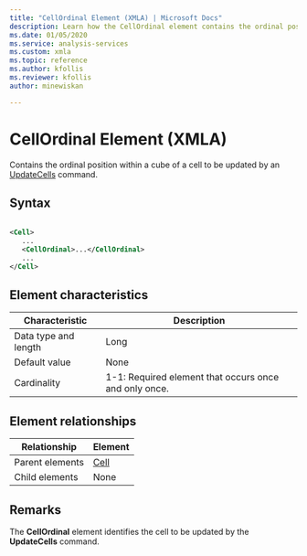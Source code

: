 ```yaml
---
title: "CellOrdinal Element (XMLA) | Microsoft Docs"
description: Learn how the CellOrdinal element contains the ordinal position within a cube of a cell to be updated by an UpdateCells command.
ms.date: 01/05/2020
ms.service: analysis-services
ms.custom: xmla
ms.topic: reference
ms.author: kfollis
ms.reviewer: kfollis
author: minewiskan

---
```

# CellOrdinal Element (XMLA)

  Contains the ordinal position within a cube of a cell to be updated by an [UpdateCells](../xml-elements-commands/updatecells-element-xmla.md) command.  
  
## Syntax  
  
```xml  
  
<Cell>  
   ...  
   <CellOrdinal>...</CellOrdinal>  
   ...  
</Cell>  
```  
  
## Element characteristics  
  
|Characteristic|Description|  
|--------------------|-----------------|  
|Data type and length|Long|  
|Default value|None|  
|Cardinality|1-1: Required element that occurs once and only once.|  
  
## Element relationships  
  
|Relationship|Element|  
|------------------|-------------|  
|Parent elements|[Cell](../xml-elements-properties/cell-element-xmla.md)|  
|Child elements|None|  
  
## Remarks  
 The **CellOrdinal** element identifies the cell to be updated by the **UpdateCells** command.  
